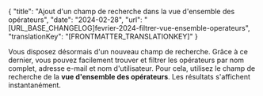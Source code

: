 {
  "title": "Ajout d'un champ de recherche dans la vue d'ensemble des opérateurs",
  "date": "2024-02-28",
  "url": "[URL_BASE_CHANGELOG]fevrier-2024-filtrer-vue-ensemble-operateurs",
  "translationKey": "[FRONTMATTER_TRANSLATIONKEY]"
}

Vous disposez désormais d'un nouveau champ de recherche. Grâce à ce dernier, vous pouvez facilement trouver et filtrer les opérateurs par nom complet, adresse e-mail et nom d'utilisateur. Pour cela, utilisez le champ de recherche de la **vue d'ensemble des opérateurs**. Les résultats s'affichent instantanément.